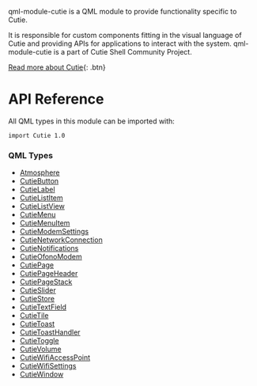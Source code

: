 qml-module-cutie is a QML module to provide functionality specific to Cutie.

It is responsible for custom components fitting in the visual language of Cutie and providing APIs for applications to interact with the system. qml-module-cutie is a part of Cutie Shell Community Project.

[Read more about Cutie](https://cutie-shell.org){: .btn}

# API Reference

All QML types in this module can be imported with:

```
import Cutie 1.0
```

### QML Types

- [Atmosphere](types/atmosphere)
- [CutieButton](/)
- [CutieLabel](/)
- [CutieListItem](/)
- [CutieListView](/)
- [CutieMenu](/)
- [CutieMenuItem](/)
- [CutieModemSettings](/)
- [CutieNetworkConnection](/)
- [CutieNotifications](/)
- [CutieOfonoModem](/)
- [CutiePage](/)
- [CutiePageHeader](/)
- [CutiePageStack](/)
- [CutieSlider](/)
- [CutieStore](/)
- [CutieTextField](/)
- [CutieTile](/)
- [CutieToast](/)
- [CutieToastHandler](/)
- [CutieToggle](/)
- [CutieVolume](/)
- [CutieWifiAccessPoint](/)
- [CutieWifiSettings](/)
- [CutieWindow](/)
